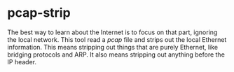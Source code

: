 # pcap-strip

The best way to learn about the Internet is to focus on that part, ignoring the
local network. This tool read a *pcap* file and strips out the local Ethernet
information. This means stripping out things that are purely Ethernet, like
bridging protocols and ARP. It also means stripping out anything before the IP
header.

